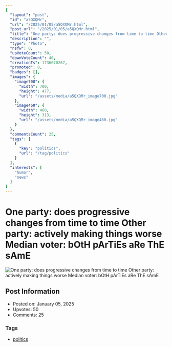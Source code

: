 ```yaml
---
{
  "layout": "post",
  "id": "a5QXQMr",
  "url": "/2025/01/05/a5QXQMr.html",
  "post_url": "/2025/01/05/a5QXQMr.html",
  "title": "One party: does progressive changes from time to time Other party: actively making things worse Median voter: bOtH pArTiEs aRe ThE sAmE",
  "description": "",
  "type": "Photo",
  "nsfw": 0,
  "upVoteCount": 50,
  "downVoteCount": 46,
  "creationTs": 1736070267,
  "promoted": 0,
  "badges": [],
  "images": {
    "image700": {
      "width": 700,
      "height": 477,
      "url": "/assets/media/a5QXQMr_image700.jpg"
    },
    "image460": {
      "width": 460,
      "height": 313,
      "url": "/assets/media/a5QXQMr_image460.jpg"
    }
  },
  "commentsCount": 25,
  "tags": [
    {
      "key": "politics",
      "url": "/tag/politics"
    }
  ],
  "interests": [
    "humor",
    "news"
  ]
}
---
```


# One party: does progressive changes from time to time Other party: actively making things worse Median voter: bOtH pArTiEs aRe ThE sAmE

![One party: does progressive changes from time to time Other party: actively making things worse Median voter: bOtH pArTiEs aRe ThE sAmE](/assets/media/a5QXQMr_image700.jpg)

## Post Information

- Posted on: January 05, 2025
- Upvotes: 50
- Comments: 25

### Tags

- [politics](/tag/politics)
